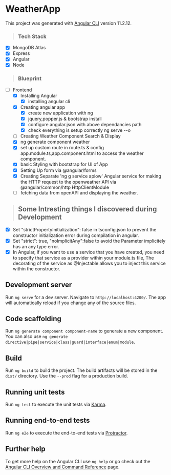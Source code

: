 # WeatherApp

This project was generated with [Angular CLI](https://github.com/angular/angular-cli) version 11.2.12.

> ### Tech Stack
- [x] MongoDB Atlas
- [x] Express
- [x] Angular
- [x] Node

> ### Blueprint
- [ ] Frontend
   - [x] Installing Angular
     - [x] installing angular cli
   - [x] Creating angular app
     - [x] create new application with ng
     - [x] jquery,popper.js & bootstrap install
     - [x] configure angular.json with above dependancies path
     - [x] check everything is setup correctly ng serve --o
   - [ ] Creating Weather Component Search & Display
  - [x] ng generate component weather
  - [x] set up custom route in route.ts & config app.module.ts,app.component.html  to access the weather component.
  - [x] basic Styling with bootstrap for UI of App
  - [x] Setting Up form via @angular/forms
  - [x] Creating Separate 'ng g service apiow' Angular service for making the HTTP request to the openweather API via @angular/common/http HttpClientModule
  - [ ] fetching data from openAPI and displaying the weather.

> ## Some Intresting things I discovered during Development
- [x] Set "strictPropertyInitialization": false in tsconfig.json to prevent the constructor initialization error during compilation in angular.
- [x] Set "strict": true,
"noImplicitAny":false to avoid the Parameter implicitely has an any type error.
- [x] In Angular, if you want to use a service that you have created, you need to specify that service as a provider within your module.ts file, The decorating of the service as @Injectable allows you to inject this service within the constructor.

## Development server

Run `ng serve` for a dev server. Navigate to `http://localhost:4200/`. The app will automatically reload if you change any of the source files.

## Code scaffolding

Run `ng generate component component-name` to generate a new component. You can also use `ng generate directive|pipe|service|class|guard|interface|enum|module`.

## Build

Run `ng build` to build the project. The build artifacts will be stored in the `dist/` directory. Use the `--prod` flag for a production build.

## Running unit tests

Run `ng test` to execute the unit tests via [Karma](https://karma-runner.github.io).

## Running end-to-end tests

Run `ng e2e` to execute the end-to-end tests via [Protractor](http://www.protractortest.org/).

## Further help

To get more help on the Angular CLI use `ng help` or go check out the [Angular CLI Overview and Command Reference](https://angular.io/cli) page.
